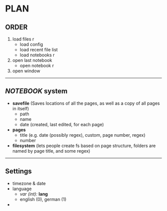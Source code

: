 # **PLAN**

## ORDER

1. load files r
    + load config
    + load recent file list
    + load notebooks r
2. open last notebook
    + open notebook r
3. open window

---

## _NOTEBOOK_ system
    
+ __savefile__ (Saves locations of all the pages, as well as a copy of all pages in itself)
  + path
  + name
  + date (created, last edited, for each page)
+ __pages__
  + title (e.g. date (possibly regex), custom, page number, regex)
  + number
+ __filesystem__ (lets people create fs based on page structure, folders are named by page title, and some regex)

---

## Settings

+ timezone & date
+ language
  + _var (int):_ __lang__
  + english (0), german (1)
+ 